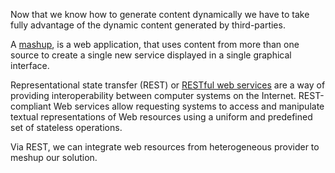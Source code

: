 Now that we know how to generate content dynamically we have to take fully advantage of the dynamic content generated by third-parties.

A [mashup](https://en.wikipedia.org/wiki/Mashup_(web_application_hybrid)),  is a web application, that uses content from more than one source to create a single new service displayed in a single graphical interface. 

Representational state transfer (REST) or [RESTful web services](https://en.wikipedia.org/wiki/Representational_state_transfer) are a way of providing interoperability between computer systems on the Internet. REST-compliant Web services allow requesting systems to access and manipulate textual representations of Web resources using a uniform and predefined set of stateless operations. 

Via REST, we can integrate web resources from heterogeneous provider to meshup our solution. 